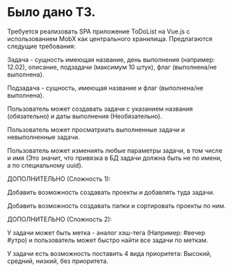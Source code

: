 # Было дано ТЗ.
Требуется реализовать SPA приложение ToDoList на Vue.js с использованием MobX как центрального хранилища. Предлагаются следущие требования:

Задача - сущность имеющая название, день выполнения (например: 12.02), описание, подзадачи (максимум 10 штук), флаг (выполнена/не выполнена).

Подзадача - сущность, имеющая название и флаг (выполнена/не выполнена).

Пользователь может создавать задачи с указанием названия (обязательно) и даты выполнения (Необязательно). 

Пользователь может просматриать выполненные задачи и невыполненные задачи.

Пользователь может измениять любые параметры задачи, в том числе и имя (Это значит, что привязка в БД задачи должна быть не по имени, а по специальному uuid).

ДОПОЛНИТЕЛЬНО (Сложность 1):

Добавить возможность создавать проекты и добавлять туда задачи.

Добавить возможность создавать папки и сортировать проекты по ним.

ДОПОЛНИТЕЛЬНО (Сложность 2):

У задачи может быть метка - аналог хэш-тега (Например: #вечер #утро) и пользователь может быстро найти все задачи по меткам.

У задачи есть возможность поставить 4 вида приоритета: Высокий, средний, низкий, без приоритета.
